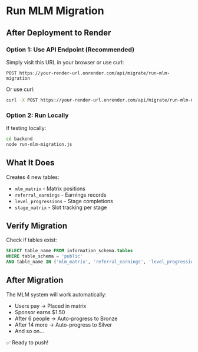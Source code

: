 # Run MLM Migration

## After Deployment to Render

### Option 1: Use API Endpoint (Recommended)
Simply visit this URL in your browser or use curl:

```
POST https://your-render-url.onrender.com/api/migrate/run-mlm-migration
```

Or use curl:
```bash
curl -X POST https://your-render-url.onrender.com/api/migrate/run-mlm-migration
```

### Option 2: Run Locally
If testing locally:
```bash
cd backend
node run-mlm-migration.js
```

## What It Does
Creates 4 new tables:
- `mlm_matrix` - Matrix positions
- `referral_earnings` - Earnings records  
- `level_progressions` - Stage completions
- `stage_matrix` - Slot tracking per stage

## Verify Migration
Check if tables exist:
```sql
SELECT table_name FROM information_schema.tables 
WHERE table_schema = 'public' 
AND table_name IN ('mlm_matrix', 'referral_earnings', 'level_progressions', 'stage_matrix');
```

## After Migration
The MLM system will work automatically:
- Users pay → Placed in matrix
- Sponsor earns $1.50
- After 6 people → Auto-progress to Bronze
- After 14 more → Auto-progress to Silver
- And so on...

✅ Ready to push!
